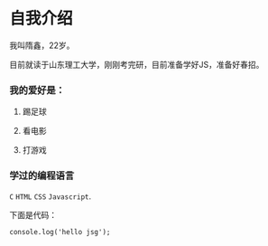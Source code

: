 # 自我介绍

我叫隋鑫，22岁。

目前就读于山东理工大学，刚刚考完研，目前准备学好JS，准备好春招。

### 我的爱好是：

1. 踢足球

2. 看电影

3. 打游戏

### 学过的编程语言

`C` `HTML` `CSS` `Javascript`.

下面是代码：

    console.log('hello jsg');
